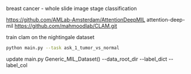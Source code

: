 breast cancer - whole slide image stage classification

https://github.com/AMLab-Amsterdam/AttentionDeepMIL attention-deep-mil
https://github.com/mahmoodlab/CLAM.git


train clam on the nightingale dataset
```bash
python main.py --task ask_1_tumor_vs_normal 
```

update main.py
Generic_MIL_Dataset()
--data_root_dir 
--label_dict 
--label_col



